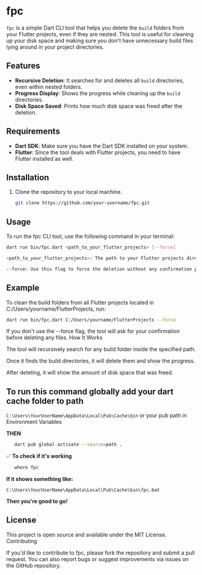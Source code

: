 # fpc

`fpc` is a simple Dart CLI tool that helps you delete the `build` folders from your Flutter projects, even if they are nested. This tool is useful for cleaning up your disk space and making sure you don't have unnecessary build files lying around in your project directories.

## Features
- **Recursive Deletion**: It searches for and deletes all `build` directories, even within nested folders.
- **Progress Display**: Shows the progress while cleaning up the `build` directories.
- **Disk Space Saved**: Prints how much disk space was freed after the deletion.

## Requirements
- **Dart SDK**: Make sure you have the Dart SDK installed on your system.
- **Flutter**: Since the tool deals with Flutter projects, you need to have Flutter installed as well.

## Installation

1. Clone the repository to your local machine.

   ```bash
   git clone https://github.com/your-username/fpc.git
   ```

## Usage

To run the fpc CLI tool, use the following command in your terminal:

```bash
dart run bin/fpc.dart <path_to_your_flutter_projects> [--force]

<path_to_your_flutter_projects>: The path to your Flutter projects directory where you want to search for build folders.

--force: Use this flag to force the deletion without any confirmation prompts.
```



## Example

To clean the build folders from all Flutter projects located in C:/Users/yourname/FlutterProjects, run:

``` bash 
dart run bin/fpc.dart C:/Users/yourname/FlutterProjects --force
```

If you don't use the --force flag, the tool will ask for your confirmation before deleting any files.
How It Works

 The tool will recursively search for any build folder inside the specified path.

 Once it finds the build directories, it will delete them and show the progress.

 After deleting, it will show the amount of disk space that was freed.

## To run this command globally add  your dart cache folder to path
``` C:\Users\YourUserName\AppData\Local\Pub\Cache\bin ``` or your pub path in Environment Variables

**THEN** 

``` bash 
   dart pub global activate --source=path .
``` 
✅  **To check if it's working**

  ``` bash
     where fpc
```

**If it shows something like:**

``` C:\Users\YourUserName\AppData\Local\Pub\Cache\bin\fpc.bat ```

**Then you're good to go!**



## License

This project is open source and available under the MIT License.
Contributing

If you'd like to contribute to fpc, please fork the repository and submit a pull request. You can also report bugs or suggest improvements via issues on the GitHub repository.